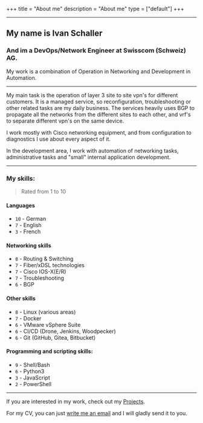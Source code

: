 +++
title = "About me"
description = "About me"
type = ["default"]
+++

---

## My name is Ivan Schaller

### And im a DevOps/Network Engineer at Swisscom (Schweiz) AG.

My work is a combination of Operation in Networking and Development in Automation.

---

My main task is the operation of layer 3 site to site vpn's for different customers. It is a managed service, so reconfiguration,
troubleshooting or other related tasks are my daily business. The services heavily uses BGP to propagate all the networks from the different sites to each other, and vrf's to separate different vpn's on the same device.

I work mostly with Cisco networking equipment, and from configuration to diagnostics I use about every aspect of it.

In the development area, I work with automation of networking tasks, administrative tasks and "small" internal application development.

---

### My skills:
> Rated from 1 to 10

#### Languages

* `10` - German
* `7` - English
* `3` - French

#### Networking skills

* `8` - Routing & Switching
* `7` - Fiber/xDSL technologies
* `7` - Cisco IOS-X(E/R)
* `7` - Troubleshooting
* `6` - BGP

#### Other skills

* `8` - Linux (various areas)
* `7` - Docker
* `6` - VMware vSphere Suite
* `6` - CI/CD (Drone, Jenkins, Woodpecker)
* `6` - Git (GitHub, Gitea, Bitbucket)

#### Programming and scripting skills:

* `9` - Shell/Bash
* `6` - Python3
* `3` - JavaScript
* `2` - PowerShell

---

If you are interested in my work, check out my [Projects](../projects).

For my CV, you can just [write me an email](mailto:ivan@schaller.sh) and I will gladly send it to you.
